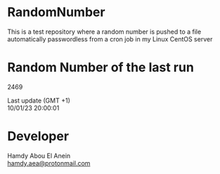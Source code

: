 # RandomNumber    
This is a test repository where a random number is pushed to a file automatically passwordless from a cron job in my Linux CentOS server    
# Random Number of the last run   
2469
      
Last update (GMT +1)    
10/01/23 20:00:01
# Developer    
Hamdy Abou El Anein   
hamdy.aea@protonmail.com
